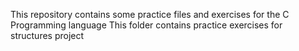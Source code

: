 This repository contains some practice files and exercises for the C Programming language
This folder contains practice exercises for structures project
